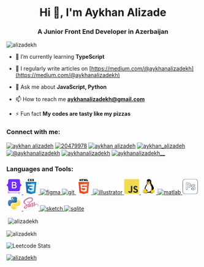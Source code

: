<h1 align="center">Hi 👋, I'm Aykhan Alizade</h1>
<h3 align="center">A Junior Front End Developer in Azerbaijan</h3>

<p align="left"> <img src="https://komarev.com/ghpvc/?username=alizadekh&label=Profile%20views&color=0e75b6&style=flat" alt="alizadekh" /> </p>

- 🌱 I’m currently learning **TypeScript**

- 📝 I regularly write articles on [https://medium.com/@aykhanalizadekh](https://medium.com/@aykhanalizadekh)

- 💬 Ask me about **JavaScript, Python**

- 📫 How to reach me **aykhanalizadekh@gmail.com**

- ⚡ Fun fact **My codes are tasty like my pizzas**

<h3 align="left">Connect with me:</h3>
<p align="left">
<a href="https://linkedin.com/in/aykhan alizadeh" target="blank"><img align="center" src="https://raw.githubusercontent.com/rahuldkjain/github-profile-readme-generator/master/src/images/icons/Social/linked-in-alt.svg" alt="aykhan alizadeh" height="30" width="40" /></a>
<a href="https://stackoverflow.com/users/20479978" target="blank"><img align="center" src="https://raw.githubusercontent.com/rahuldkjain/github-profile-readme-generator/master/src/images/icons/Social/stack-overflow.svg" alt="20479978" height="30" width="40" /></a>
<a href="https://fb.com/aykhan alizadeh" target="blank"><img align="center" src="https://raw.githubusercontent.com/rahuldkjain/github-profile-readme-generator/master/src/images/icons/Social/facebook.svg" alt="aykhan alizadeh" height="30" width="40" /></a>
<a href="https://instagram.com/aykhan_alizadeh" target="blank"><img align="center" src="https://raw.githubusercontent.com/rahuldkjain/github-profile-readme-generator/master/src/images/icons/Social/instagram.svg" alt="aykhan_alizadeh" height="30" width="40" /></a>
<a href="https://medium.com/@aykhanalizadekh" target="blank"><img align="center" src="https://raw.githubusercontent.com/rahuldkjain/github-profile-readme-generator/master/src/images/icons/Social/medium.svg" alt="@aykhanalizadekh" height="30" width="40" /></a>
<a href="https://www.hackerrank.com/aykhanalizadekh" target="blank"><img align="center" src="https://raw.githubusercontent.com/rahuldkjain/github-profile-readme-generator/master/src/images/icons/Social/hackerrank.svg" alt="aykhanalizadekh" height="30" width="40" /></a>
<a href="https://www.leetcode.com/aykhanalizadekh__" target="blank"><img align="center" src="https://raw.githubusercontent.com/rahuldkjain/github-profile-readme-generator/master/src/images/icons/Social/leet-code.svg" alt="aykhanalizadekh__" height="30" width="40" /></a>
</p>

<h3 align="left">Languages and Tools:</h3>
<p align="left"> <a href="https://getbootstrap.com" target="_blank" rel="noreferrer"> <img src="https://raw.githubusercontent.com/devicons/devicon/master/icons/bootstrap/bootstrap-plain-wordmark.svg" alt="bootstrap" width="40" height="40"/> </a> <a href="https://www.w3schools.com/css/" target="_blank" rel="noreferrer"> <img src="https://raw.githubusercontent.com/devicons/devicon/master/icons/css3/css3-original-wordmark.svg" alt="css3" width="40" height="40"/> </a> <a href="https://www.figma.com/" target="_blank" rel="noreferrer"> <img src="https://www.vectorlogo.zone/logos/figma/figma-icon.svg" alt="figma" width="40" height="40"/> </a> <a href="https://git-scm.com/" target="_blank" rel="noreferrer"> <img src="https://www.vectorlogo.zone/logos/git-scm/git-scm-icon.svg" alt="git" width="40" height="40"/> </a> <a href="https://www.w3.org/html/" target="_blank" rel="noreferrer"> <img src="https://raw.githubusercontent.com/devicons/devicon/master/icons/html5/html5-original-wordmark.svg" alt="html5" width="40" height="40"/> </a> <a href="https://www.adobe.com/in/products/illustrator.html" target="_blank" rel="noreferrer"> <img src="https://www.vectorlogo.zone/logos/adobe_illustrator/adobe_illustrator-icon.svg" alt="illustrator" width="40" height="40"/> </a> <a href="https://developer.mozilla.org/en-US/docs/Web/JavaScript" target="_blank" rel="noreferrer"> <img src="https://raw.githubusercontent.com/devicons/devicon/master/icons/javascript/javascript-original.svg" alt="javascript" width="40" height="40"/> </a> <a href="https://www.linux.org/" target="_blank" rel="noreferrer"> <img src="https://raw.githubusercontent.com/devicons/devicon/master/icons/linux/linux-original.svg" alt="linux" width="40" height="40"/> </a> <a href="https://www.mathworks.com/" target="_blank" rel="noreferrer"> <img src="https://upload.wikimedia.org/wikipedia/commons/2/21/Matlab_Logo.png" alt="matlab" width="40" height="40"/> </a> <a href="https://www.photoshop.com/en" target="_blank" rel="noreferrer"> <img src="https://raw.githubusercontent.com/devicons/devicon/master/icons/photoshop/photoshop-line.svg" alt="photoshop" width="40" height="40"/> </a> <a href="https://www.python.org" target="_blank" rel="noreferrer"> <img src="https://raw.githubusercontent.com/devicons/devicon/master/icons/python/python-original.svg" alt="python" width="40" height="40"/> </a> <a href="https://sass-lang.com" target="_blank" rel="noreferrer"> <img src="https://raw.githubusercontent.com/devicons/devicon/master/icons/sass/sass-original.svg" alt="sass" width="40" height="40"/> </a> <a href="https://www.sketch.com/" target="_blank" rel="noreferrer"> <img src="https://www.vectorlogo.zone/logos/sketchapp/sketchapp-icon.svg" alt="sketch" width="40" height="40"/> </a> <a href="https://www.sqlite.org/" target="_blank" rel="noreferrer"> <img src="https://www.vectorlogo.zone/logos/sqlite/sqlite-icon.svg" alt="sqlite" width="40" height="40"/> </a> </p>

<p>&nbsp;<img align="center" src="https://github-readme-stats.vercel.app/api?username=alizadekh&show_icons=true&theme=dark&locale=en" alt="alizadekh" /></p>

<p><img align="center" src="https://github-readme-streak-stats.herokuapp.com/?user=alizadekh&theme=dark" alt="alizadekh" /></p>

![Leetcode Stats](https://leetcard.jacoblin.cool/aykhanalizadekh__)

<p align="left"> <a href="https://github.com/ryo-ma/github-profile-trophy"><img src="https://github-profile-trophy.vercel.app/?username=alizadekh" alt="alizadekh" /></a> </p>

